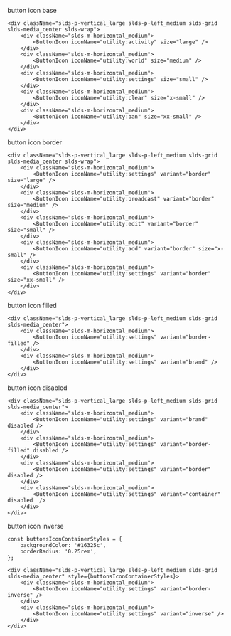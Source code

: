button icon base

    <div className="slds-p-vertical_large slds-p-left_medium slds-grid slds-media_center slds-wrap">
        <div className="slds-m-horizontal_medium">
            <ButtonIcon iconName="utility:activity" size="large" />
        </div>
        <div className="slds-m-horizontal_medium">
            <ButtonIcon iconName="utility:world" size="medium" />
        </div>
        <div className="slds-m-horizontal_medium">
            <ButtonIcon iconName="utility:settings" size="small" />
        </div>
        <div className="slds-m-horizontal_medium">
            <ButtonIcon iconName="utility:clear" size="x-small" />
        </div>
        <div className="slds-m-horizontal_medium">
            <ButtonIcon iconName="utility:ban" size="xx-small" />
        </div>
    </div>


button icon border

    <div className="slds-p-vertical_large slds-p-left_medium slds-grid slds-media_center slds-wrap">
        <div className="slds-m-horizontal_medium">
            <ButtonIcon iconName="utility:settings" variant="border" size="large" />
        </div>
        <div className="slds-m-horizontal_medium">
            <ButtonIcon iconName="utility:broadcast" variant="border" size="medium" />
        </div>
        <div className="slds-m-horizontal_medium">
            <ButtonIcon iconName="utility:edit" variant="border" size="small" />
        </div>
        <div className="slds-m-horizontal_medium">
            <ButtonIcon iconName="utility:add" variant="border" size="x-small" />
        </div>
        <div className="slds-m-horizontal_medium">
            <ButtonIcon iconName="utility:settings" variant="border" size="xx-small" />
        </div>
    </div>


button icon filled

    <div className="slds-p-vertical_large slds-p-left_medium slds-grid slds-media_center">
        <div className="slds-m-horizontal_medium">
            <ButtonIcon iconName="utility:settings" variant="border-filled" />
        </div>
        <div className="slds-m-horizontal_medium">
            <ButtonIcon iconName="utility:settings" variant="brand" />
        </div>
    </div>


button icon disabled

    <div className="slds-p-vertical_large slds-p-left_medium slds-grid slds-media_center">
        <div className="slds-m-horizontal_medium">
            <ButtonIcon iconName="utility:settings" variant="brand" disabled />
        </div>
        <div className="slds-m-horizontal_medium">
            <ButtonIcon iconName="utility:settings" variant="border-filled" disabled />
        </div>
        <div className="slds-m-horizontal_medium">
            <ButtonIcon iconName="utility:settings" variant="border" disabled />
        </div>
        <div className="slds-m-horizontal_medium">
            <ButtonIcon iconName="utility:settings" variant="container" disabled  />
        </div>
    </div>


button icon inverse

    const buttonsIconContainerStyles = {
        backgroundColor: '#16325c',
        borderRadius: '0.25rem',
    };

    <div className="slds-p-vertical_large slds-p-left_medium slds-grid slds-media_center" style={buttonsIconContainerStyles}>
        <div className="slds-m-horizontal_medium">
            <ButtonIcon iconName="utility:settings" variant="border-inverse" />
        </div>
        <div className="slds-m-horizontal_medium">
            <ButtonIcon iconName="utility:settings" variant="inverse" />
        </div>
    </div>
  